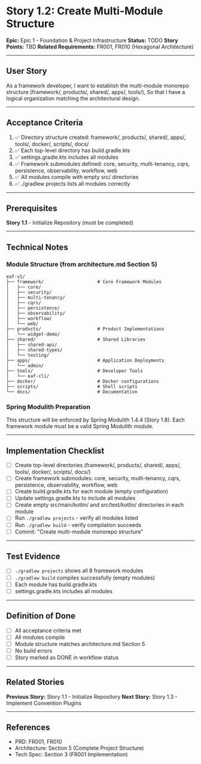 # Story 1.2: Create Multi-Module Structure

**Epic:** Epic 1 - Foundation & Project Infrastructure
**Status:** TODO
**Story Points:** TBD
**Related Requirements:** FR001, FR010 (Hexagonal Architecture)

---

## User Story

As a framework developer,
I want to establish the multi-module monorepo structure (framework/, products/, shared/, apps/, tools/),
So that I have a logical organization matching the architectural design.

---

## Acceptance Criteria

1. ✅ Directory structure created: framework/, products/, shared/, apps/, tools/, docker/, scripts/, docs/
2. ✅ Each top-level directory has build.gradle.kts
3. ✅ settings.gradle.kts includes all modules
4. ✅ Framework submodules defined: core, security, multi-tenancy, cqrs, persistence, observability, workflow, web
5. ✅ All modules compile with empty src/ directories
6. ✅ ./gradlew projects lists all modules correctly

---

## Prerequisites

**Story 1.1** - Initialize Repository (must be completed)

---

## Technical Notes

### Module Structure (from architecture.md Section 5)

```
eaf-v1/
├── framework/                    # Core Framework Modules
│   ├── core/
│   ├── security/
│   ├── multi-tenancy/
│   ├── cqrs/
│   ├── persistence/
│   ├── observability/
│   ├── workflow/
│   └── web/
├── products/                     # Product Implementations
│   └── widget-demo/
├── shared/                       # Shared Libraries
│   ├── shared-api/
│   ├── shared-types/
│   └── testing/
├── apps/                         # Application Deployments
│   └── admin/
├── tools/                        # Developer Tools
│   └── eaf-cli/
├── docker/                       # Docker configurations
├── scripts/                      # Shell scripts
└── docs/                         # Documentation
```

### Spring Modulith Preparation

This structure will be enforced by Spring Modulith 1.4.4 (Story 1.8). Each framework module must be a valid Spring Modulith module.

---

## Implementation Checklist

- [ ] Create top-level directories (framework/, products/, shared/, apps/, tools/, docker/, scripts/, docs/)
- [ ] Create framework submodules: core, security, multi-tenancy, cqrs, persistence, observability, workflow, web
- [ ] Create build.gradle.kts for each module (empty configuration)
- [ ] Update settings.gradle.kts to include all modules
- [ ] Create empty src/main/kotlin/ and src/test/kotlin/ directories in each module
- [ ] Run `./gradlew projects` - verify all modules listed
- [ ] Run `./gradlew build` - verify compilation succeeds
- [ ] Commit: "Create multi-module monorepo structure"

---

## Test Evidence

- [ ] `./gradlew projects` shows all 8 framework modules
- [ ] `./gradlew build` compiles successfully (empty modules)
- [ ] Each module has build.gradle.kts
- [ ] settings.gradle.kts includes all modules

---

## Definition of Done

- [ ] All acceptance criteria met
- [ ] All modules compile
- [ ] Module structure matches architecture.md Section 5
- [ ] No build errors
- [ ] Story marked as DONE in workflow status

---

## Related Stories

**Previous Story:** Story 1.1 - Initialize Repository
**Next Story:** Story 1.3 - Implement Convention Plugins

---

## References

- PRD: FR001, FR010
- Architecture: Section 5 (Complete Project Structure)
- Tech Spec: Section 3 (FR001 Implementation)
